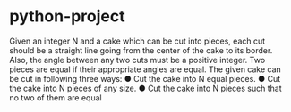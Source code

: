 # python-project
Given an integer N and a cake which can be cut into pieces, each cut should be a straight line
going from the center of the cake to its border. Also, the angle between any two cuts must be
a positive integer. Two pieces are equal if their appropriate angles are equal.
The given cake can be cut in following three ways:
● Cut the cake into N equal pieces.
● Cut the cake into N pieces of any size.
● Cut the cake into N pieces such that no two of them are equal
